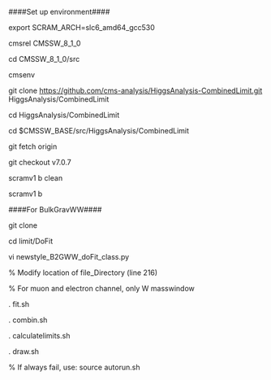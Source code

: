 ####Set up environment####

export SCRAM_ARCH=slc6_amd64_gcc530

cmsrel CMSSW_8_1_0

cd CMSSW_8_1_0/src

cmsenv

git clone https://github.com/cms-analysis/HiggsAnalysis-CombinedLimit.git HiggsAnalysis/CombinedLimit

cd HiggsAnalysis/CombinedLimit

cd $CMSSW_BASE/src/HiggsAnalysis/CombinedLimit

git fetch origin

git checkout v7.0.7

scramv1 b clean

scramv1 b

####For BulkGravWW####

git clone

cd limit/DoFit

vi newstyle_B2GWW_doFit_class.py

% Modify location of file_Directory (line 216)

% For muon and electron channel, only W masswindow

. fit.sh

. combin.sh

. calculatelimits.sh

. draw.sh

% If always fail, use: source autorun.sh
